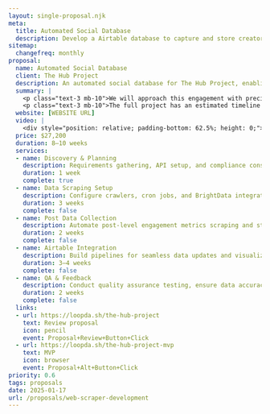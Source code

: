 ```yaml
---
layout: single-proposal.njk  
meta:  
  title: Automated Social Database
  description: Develop a Airtable database to capture and store creator and post account data from Instagram, TikTok, and YouTube.  
sitemap:  
  changefreq: monthly  
proposal:  
  name: Automated Social Database  
  client: The Hub Project  
  description: An automated social database for The Hub Project, enabling real-time collection of influencer account data and post-level analytics.  
  summary: |  
    <p class="text-3 mb-10">We will approach this engagement with precision and efficiency, ensuring every phase aligns with your strategic goals. Our structured timeline, with clearly defined milestones, will keep progress on track. The investment for this project is detailed in <a href="{{ proposal.links[0].url }}" target="_blank" class="link plausible-event-name=Proposal+Sign+Link+Click">your proposal</a>.</p>
    <p class="text-3 mb-10">The full project has an estimated timeline of {{ duration }} to deliver an impactful outcome. Please feel free to learn more <a href="/about" target="_blank" class="link plausible-event-name=Proposal+About+Link+Click">about us</a> or check our <a href="/faq" target="_blank" class="link plausible-event-name=Proposal+FAQ+Link+Click">commonly asked questions</a>.</p>  
  website: [WEBSITE URL]  
  video: |
    <div style="position: relative; padding-bottom: 62.5%; height: 0;"><iframe src="https://www.loom.com/embed/c46f5baa13154eda995786f1a5ca4930?sid=03ef9e62-aba7-4043-90e7-b9e0e7dc6df9" frameborder="0" webkitallowfullscreen mozallowfullscreen allowfullscreen style="position: absolute; top: 0; left: 0; width: 100%; height: 100%;"></iframe></div>
  price: $27,200
  duration: 8–10 weeks  
  services:  
  - name: Discovery & Planning  
    description: Requirements gathering, API setup, and compliance considerations.  
    duration: 1 week  
    complete: true  
  - name: Data Scraping Setup  
    description: Configure crawlers, cron jobs, and BrightData integration for influencer tracking.  
    duration: 3 weeks  
    complete: false  
  - name: Post Data Collection  
    description: Automate post-level engagement metrics scraping and structured data storage.  
    duration: 2 weeks  
    complete: false  
  - name: Airtable Integration  
    description: Build pipelines for seamless data updates and visualization across campaigns.  
    duration: 3–4 weeks  
    complete: false  
  - name: QA & Feedback  
    description: Conduct quality assurance testing, ensure data accuracy, and incorporate stakeholder feedback.  
    duration: 2 weeks  
    complete: false  
  links:   
  - url: https://loopda.sh/the-hub-project  
    text: Review proposal  
    icon: pencil  
    event: Proposal+Review+Button+Click  
  - url: https://loopda.sh/the-hub-project-mvp  
    text: MVP  
    icon: browser  
    event: Proposal+Alt+Button+Click  
priority: 0.6  
tags: proposals  
date: 2025-01-17  
url: /proposals/web-scraper-development  
---
```


